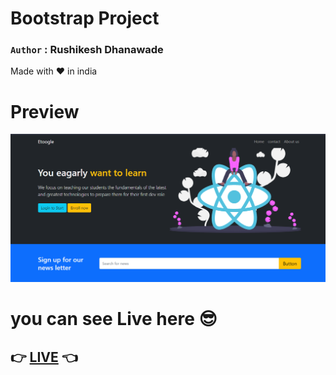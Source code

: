 # Bootstrap Project

### `Author` : **Rushikesh Dhanawade**

Made with ❤ in india

# Preview

![preview](thumbnail.png)


# you can see Live here 😎

## 👉 [LIVE](https://therushi.github.io/rushi.github.io) 👈
